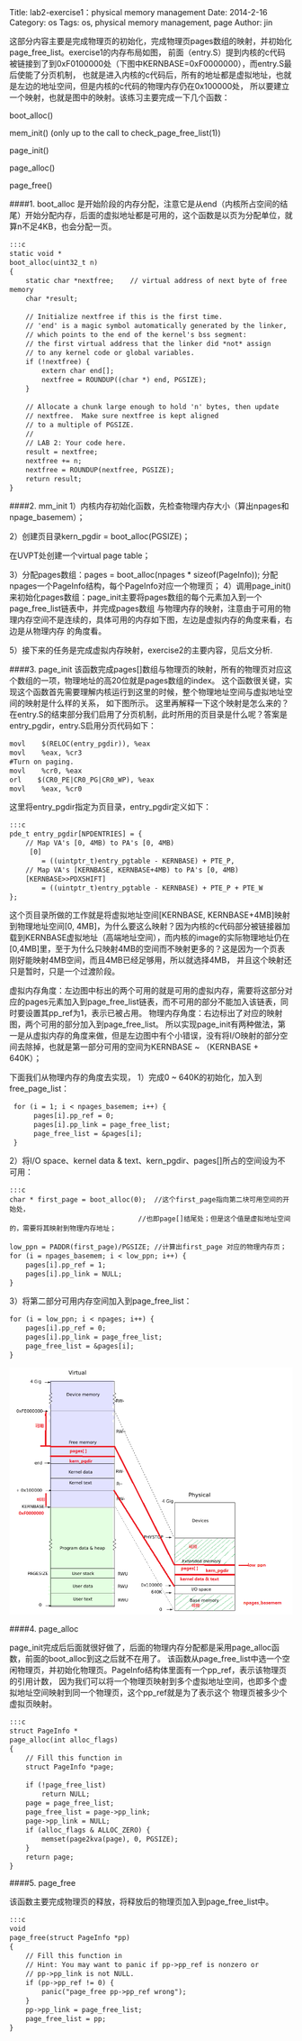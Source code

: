 Title: lab2-exercise1：physical memory management
Date: 2014-2-16
Category: os
Tags: os, physical memory management, page
Author: jin




这部分内容主要是完成物理页的初始化，完成物理页pages数组的映射，并初始化page_free_list。exercise1的内存布局如图，
前面（entry.S）提到内核的c代码被链接到了到0xF0100000处（下图中KERNBASE=0xF0000000），而entry.S最后使能了分页机制，
也就是进入内核的c代码后，所有的地址都是虚拟地址，也就是左边的地址空间，但是内核的c代码的物理内存仍在0x100000处，
所以要建立一个映射，也就是图中的映射。该练习主要完成一下几个函数：

boot_alloc()

mem_init() (only up to the call to check_page_free_list(1))

page_init()

page_alloc()

page_free()


####1. boot_alloc
是开始阶段的内存分配，注意它是从end（内核所占空间的结尾）开始分配内存，后面的虚拟地址都是可用的，这个函数是以页为分配单位，就算n不足4KB，也会分配一页。
    
    
    :::c
    static void *
    boot_alloc(uint32_t n)
    {
        static char *nextfree;    // virtual address of next byte of free memory
        char *result;

        // Initialize nextfree if this is the first time.
        // 'end' is a magic symbol automatically generated by the linker,
        // which points to the end of the kernel's bss segment:
        // the first virtual address that the linker did *not* assign
        // to any kernel code or global variables.
        if (!nextfree) {
            extern char end[];
            nextfree = ROUNDUP((char *) end, PGSIZE);
        }

        // Allocate a chunk large enough to hold 'n' bytes, then update
        // nextfree.  Make sure nextfree is kept aligned
        // to a multiple of PGSIZE.
        //
        // LAB 2: Your code here.
        result = nextfree;
        nextfree += n;
        nextfree = ROUNDUP(nextfree, PGSIZE);
        return result;
    }

####2. mm_init
1）内核内存初始化函数，先检查物理内存大小（算出npages和npage_basemem）；

2）创建页目录kern_pgdir = boot_alloc(PGSIZE)；

在UVPT处创建一个virtual page table；

3）分配pages数组：pages = boot_alloc(npages * sizeof(PageInfo)); 分配npages一个PageInfo结构，每个PageInfo对应一个物理页；
4）调用page_init()来初始化pages数组：page_init主要将pages数组的每个元素加入到一个page_free_list链表中，并完成pages数组
与物理内存的映射，注意由于可用的物理内存空间不是连续的，具体可用的内存如下图，左边是虚拟内存的角度来看，右边是从物理内存
的角度看。

5）接下来的任务是完成虚拟内存映射，exercise2的主要内容，见后文分析.


####3. page_init
该函数完成pages[]数组与物理页的映射，所有的物理页对应这个数组的一项，物理地址的高20位就是pages数组的index。
这个函数很关键，实现这个函数首先需要理解内核运行到这里的时候，整个物理地址空间与虚拟地址空间的映射是什么样的关系，
如下图所示。
这里再解释一下这个映射是怎么来的？
在entry.S的结束部分我们启用了分页机制，此时所用的页目录是什么呢？答案是entry_pgdir，entry.S启用分页代码如下：


    movl    $(RELOC(entry_pgdir)), %eax
    movl    %eax, %cr3
    #Turn on paging.
    movl    %cr0, %eax
    orl    $(CR0_PE|CR0_PG|CR0_WP), %eax
    movl    %eax, %cr0

这里将entry_pgdir指定为页目录，entry_pgdir定义如下：
    
    
    :::c
    pde_t entry_pgdir[NPDENTRIES] = {
        // Map VA's [0, 4MB) to PA's [0, 4MB)
         [0]
            = ((uintptr_t)entry_pgtable - KERNBASE) + PTE_P,
        // Map VA's [KERNBASE, KERNBASE+4MB) to PA's [0, 4MB)
        [KERNBASE>>PDXSHIFT]
            = ((uintptr_t)entry_pgtable - KERNBASE) + PTE_P + PTE_W
    };

这个页目录所做的工作就是将虚拟地址空间[KERNBASE, KERNBASE+4MB]映射到物理地址空间[0, 4MB]，为什么要这么映射？因为内核的c代码部分被链接器加载到KERNBASE虚拟地址（高端地址空间），而内核的image的实际物理地址仍在[0,4MB]里，至于为什么只映射4MB的空间而不映射更多的？这是因为一个页表刚好能映射4MB空间，而且4MB已经足够用，所以就选择4MB，
并且这个映射还只是暂时，只是一个过渡阶段。

虚拟内存角度：左边图中标出的两个可用的就是可用的虚拟内存，需要将这部分对应的pages元素加入到page_free_list链表，而不可用的部分不能加入该链表，同时要设置其pp_ref为1，表示已被占用。
物理内存角度：右边标出了对应的映射图，两个可用的部分加入到page_free_list。
所以实现page_init有两种做法，第一是从虚拟内存的角度来做，但是左边图中有个小错误，没有将I/O映射的部分空间去除掉，也就是第一部分可用的空间为KERNBASE ~ （KERNBASE + 640K）；

下面我们从物理内存的角度去实现，
1）完成0 ~ 640K的初始化，加入到free_page_list：

     for (i = 1; i < npages_basemem; i++) {
          pages[i].pp_ref = 0;
          pages[i].pp_link = page_free_list;
          page_free_list = &pages[i];
     }
2）将I/O space、kernel data & text、kern_pgdir、pages[]所占的空间设为不可用：
    
    
    :::c
    char * first_page = boot_alloc(0);  //这个first_page指向第二块可用空间的开始处，
                                    //也即page[]结尾处；但是这个值是虚拟地址空间的，需要将其映射到物理内存地址；

    low_ppn = PADDR(first_page)/PGSIZE; //计算出first_page 对应的物理内存页；
    for (i = npages_basemem; i < low_ppn; i++) {
        pages[i].pp_ref = 1;
        pages[i].pp_link = NULL;
    }

3）将第二部分可用内存空间加入到page_free_list：

    for (i = low_ppn; i < npages; i++) {
        pages[i].pp_ref = 0;
        pages[i].pp_link = page_free_list;
        page_free_list = &pages[i];
    }

![img3](../images/3.png)


####4. page_alloc

page_init完成后后面就很好做了，后面的物理内存分配都是采用page_alloc函数，前面的boot_alloc到这之后就不在用了。
该函数从page_free_list中选一个空闲物理页，并初始化物理页。PageInfo结构体里面有一个pp_ref，表示该物理页的引用计数，
因为我们可以将一个物理页映射到多个虚拟地址空间，也即多个虚拟地址空间映射到同一个物理页，这个pp_ref就是为了表示这个
物理页被多少个虚拟页映射。

    
    :::c
    struct PageInfo *
    page_alloc(int alloc_flags)
    {
        // Fill this function in
        struct PageInfo *page;

        if (!page_free_list)
            return NULL;
        page = page_free_list;
        page_free_list = page->pp_link; 
        page->pp_link = NULL;
        if (alloc_flags & ALLOC_ZERO) {
            memset(page2kva(page), 0, PGSIZE);    
        }
        return page;
    }

####5. page_free

该函数主要完成物理页的释放，将释放后的物理页加入到page_free_list中。

    :::c
    void
    page_free(struct PageInfo *pp)
    {
        // Fill this function in
        // Hint: You may want to panic if pp->pp_ref is nonzero or
        // pp->pp_link is not NULL.
        if (pp->pp_ref != 0) {
            panic("page_free pp->pp_ref wrong");
        }
        pp->pp_link = page_free_list;
        page_free_list = pp;
    }
